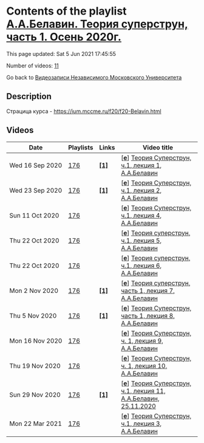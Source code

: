 # Contents of the playlist [А.А.Белавин. Теория суперструн, часть 1. Осень 2020г.](https://www.youtube.com/playlist?list=PLp9ABVh6_x4Gdgmc7nYG4AsglnJ88U9x9)

This page updated: Sat 5 Jun 2021 17:45:55

Number of videos: [11](#videos)

Go back to [Видеозаписи Независимого Московского Университета](../README.md)

## Description

Страцица курса - <https://ium.mccme.ru/f20/f20-Belavin.html>

## Videos

|Date|Playlists|Links|Video title|
|---|---|---|---|
| Wed&nbsp;16&nbsp;Sep&nbsp;2020 | [176](../playlists/176 "А.А.Белавин. Теория суперструн, часть 1. Осень 2020г.") | [**[1]**](https://ium.mccme.ru/f20/f20-Belavin.html) | [[**e**](https://studio.youtube.com/video/GmvQZVDWA0Y/edit "Edit")] [Теория Суперструн, ч.1, лекция 1, А.А.Белавин](https://www.youtube.com/watch?v=GmvQZVDWA0Y&list=PLp9ABVh6_x4Gdgmc7nYG4AsglnJ88U9x9 "подробности: https://ium.mccme.ru/f20/f20-Belavin.html") |
| Wed&nbsp;23&nbsp;Sep&nbsp;2020 | [176](../playlists/176 "А.А.Белавин. Теория суперструн, часть 1. Осень 2020г.") | [**[1]**](https://ium.mccme.ru/f20/f20-Belavin.html) | [[**e**](https://studio.youtube.com/video/RfmCpZYbyiU/edit "Edit")] [Теория Суперструн, ч.1, лекция 2, А.А.Белавин](https://www.youtube.com/watch?v=RfmCpZYbyiU&list=PLp9ABVh6_x4Gdgmc7nYG4AsglnJ88U9x9 "подробности: https://ium.mccme.ru/f20/f20-Belavin.html") |
| Sun&nbsp;11&nbsp;Oct&nbsp;2020 | [176](../playlists/176 "А.А.Белавин. Теория суперструн, часть 1. Осень 2020г.") |  | [[**e**](https://studio.youtube.com/video/vV7LfaZdRMk/edit "Edit")] [Теория Суперструн, ч.1, лекция 4, А.А.Белавин](https://www.youtube.com/watch?v=vV7LfaZdRMk&list=PLp9ABVh6_x4Gdgmc7nYG4AsglnJ88U9x9) |
| Thu&nbsp;22&nbsp;Oct&nbsp;2020 | [176](../playlists/176 "А.А.Белавин. Теория суперструн, часть 1. Осень 2020г.") |  | [[**e**](https://studio.youtube.com/video/KICbGZxrTk4/edit "Edit")] [Теория суперструн, ч.1, лекция 5, А.А.Белавин](https://www.youtube.com/watch?v=KICbGZxrTk4&list=PLp9ABVh6_x4Gdgmc7nYG4AsglnJ88U9x9) |
| Thu&nbsp;22&nbsp;Oct&nbsp;2020 | [176](../playlists/176 "А.А.Белавин. Теория суперструн, часть 1. Осень 2020г.") |  | [[**e**](https://studio.youtube.com/video/nbW29dkbSls/edit "Edit")] [Теория суперструн, ч.1, лекция 6, А.А.Белавин](https://www.youtube.com/watch?v=nbW29dkbSls&list=PLp9ABVh6_x4Gdgmc7nYG4AsglnJ88U9x9) |
| Mon&nbsp;2&nbsp;Nov&nbsp;2020 | [176](../playlists/176 "А.А.Белавин. Теория суперструн, часть 1. Осень 2020г.") | [**[1]**](https://ium.mccme.ru/f20/f20-Belavin.html) | [[**e**](https://studio.youtube.com/video/VV_3UHFRFqg/edit "Edit")] [Теория суперструн, часть 1, лекция 7, А.А.Белавин](https://www.youtube.com/watch?v=VV_3UHFRFqg&list=PLp9ABVh6_x4Gdgmc7nYG4AsglnJ88U9x9 "Страница курса - https://ium.mccme.ru/f20/f20-Belavin.html") |
| Thu&nbsp;5&nbsp;Nov&nbsp;2020 | [176](../playlists/176 "А.А.Белавин. Теория суперструн, часть 1. Осень 2020г.") | [**[1]**](https://ium.mccme.ru/f20/f20-Belavin.html) | [[**e**](https://studio.youtube.com/video/1XfuaKLCh0w/edit "Edit")] [Теория Суперструн, часть 1, лекция 8, А.А.Белавин](https://www.youtube.com/watch?v=1XfuaKLCh0w&list=PLp9ABVh6_x4Gdgmc7nYG4AsglnJ88U9x9 "Страница курса - https://ium.mccme.ru/f20/f20-Belavin.html") |
| Mon&nbsp;16&nbsp;Nov&nbsp;2020 | [176](../playlists/176 "А.А.Белавин. Теория суперструн, часть 1. Осень 2020г.") |  | [[**e**](https://studio.youtube.com/video/okXn-DjNitU/edit "Edit")] [Теория Суперструн, ч. 1, лекция 9, А.А.Белавин](https://www.youtube.com/watch?v=okXn-DjNitU&list=PLp9ABVh6_x4Gdgmc7nYG4AsglnJ88U9x9) |
| Thu&nbsp;19&nbsp;Nov&nbsp;2020 | [176](../playlists/176 "А.А.Белавин. Теория суперструн, часть 1. Осень 2020г.") |  | [[**e**](https://studio.youtube.com/video/4j7QukDuCTM/edit "Edit")] [Теория Суперструн, ч. 1, лекция 10, А.А.Белавин](https://www.youtube.com/watch?v=4j7QukDuCTM&list=PLp9ABVh6_x4Gdgmc7nYG4AsglnJ88U9x9) |
| Sun&nbsp;29&nbsp;Nov&nbsp;2020 | [176](../playlists/176 "А.А.Белавин. Теория суперструн, часть 1. Осень 2020г.") | [**[1]**](https://ium.mccme.ru/f20/f20-Belavin.html) | [[**e**](https://studio.youtube.com/video/eARcgml8bfw/edit "Edit")] [Теория Суперструн, ч.1, лекция 11, А.А.Белавин, 25.11.2020](https://www.youtube.com/watch?v=eARcgml8bfw&list=PLp9ABVh6_x4Gdgmc7nYG4AsglnJ88U9x9 "Страница курса - https://ium.mccme.ru/f20/f20-Belavin.html") |
| Mon&nbsp;22&nbsp;Mar&nbsp;2021 | [176](../playlists/176 "А.А.Белавин. Теория суперструн, часть 1. Осень 2020г.") |  | [[**e**](https://studio.youtube.com/video/OuxQbq67Y5s/edit "Edit")] [Теория Суперструн, ч.1, лекция 3, А.А.Белавин](https://www.youtube.com/watch?v=OuxQbq67Y5s&list=PLp9ABVh6_x4Gdgmc7nYG4AsglnJ88U9x9) |
